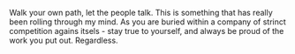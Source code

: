 Walk your own path, let the people talk. This is something that has really been 
rolling through my mind. As you are buried within a company of strinct competition agains itsels - stay true to yourself, and always be proud of the work you put
out. Regardless.
